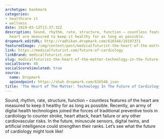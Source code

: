 ```yaml
---
archetype: bookmark
categories:
- healthcare it
- wellness
date: 2019-03-12T13:37:32Z
description: Sound, rhythm, rate, structure, function – countless features of the
  heart are measured to keep it healthy for as long as possible.
dropmark.editURL: http://radhikan.dropmark.com/616548/18197371
featuredImage: /img/content/post/medicalfuturist-the-heart-of-the-matter-technology-in-the-future-of-cardiology.gif
link: https://medicalfuturist.com/future-of-cardiology
linkBrand: medicalfuturist.com
slug: medicalfuturist-the-heart-of-the-matter-technology-in-the-future-of-cardiology
socialScore: 40
socialScoreSimulated: true
source:
  name: Dropmark
  apiendpoint: https://shah.dropmark.com/616548.json
title: 'The Heart of The Matter: Technology In The Future of Cardiology'
---
```

Sound, rhythm, rate, structure, function – countless features of the heart are measured to keep it healthy for as long as possible. Recently, an army of digital health technologies joined the forces of traditional preventive tools in cardiology to counter stroke, heart attack, heart failure or any other cardiovascular risks. In the future, minuscule sensors, digital twins, and artificial intelligence could strengthen their ranks. Let’s see what the future of cardiology might look like!

